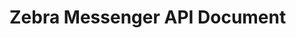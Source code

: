 <!--
 * @Description: The world is better because of you
 * @Author: Lion
 * @version: 0.17.0
 * @Date: 2023-01-26 18:37:07
 * @LastEditors: VsCode Editor
 * @LastEditTime: 2023-01-26 18:38:12
-->
# Zebra Messenger API Document 

